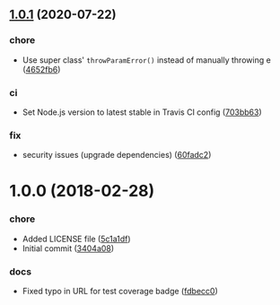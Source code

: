 <a name="1.0.1"></a>
## [1.0.1](https://github.com/jwarby/inquirer-maxlength-input-prompt/compare/v1.0.0...v1.0.1) (2020-07-22)


### chore

* Use super class' `throwParamError()` instead of manually throwing e ([4652fb6](https://github.com/jwarby/inquirer-maxlength-input-prompt/commit/4652fb6))

### ci

* Set Node.js version to latest stable in Travis CI config ([703bb63](https://github.com/jwarby/inquirer-maxlength-input-prompt/commit/703bb63))

### fix

* security issues (upgrade dependencies) ([60fadc2](https://github.com/jwarby/inquirer-maxlength-input-prompt/commit/60fadc2))



<a name="1.0.0"></a>
# 1.0.0 (2018-02-28)


### chore

* Added LICENSE file ([5c1a1df](https://github.com/jwarby/inquirer-maxlength-input-prompt/commit/5c1a1df))
* Initial commit ([3404a08](https://github.com/jwarby/inquirer-maxlength-input-prompt/commit/3404a08))

### docs

* Fixed typo in URL for test coverage badge ([fdbecc0](https://github.com/jwarby/inquirer-maxlength-input-prompt/commit/fdbecc0))



